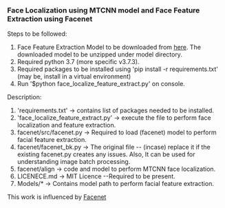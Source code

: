 
### Face Localization using MTCNN model and Face Feature Extraction using Facenet

Steps to be followed:
1) Face Feature Extraction Model to be downloaded from [here](https://drive.google.com/open?id=1EXPBSXwTaqrSC0OhUdXNmKSh9qJUQ55-). The downloaded model to be unzipped under model directory.
2) Required python 3.7 (more specific v3.7.3).  
3) Required packages to be installed using 'pip install -r requirements.txt' (may be, install in a virtual environment)  
4) Run '$python face_localize_feature_extract.py' on console. 
 
 
Description:

1) 'requirements.txt' -> contains list of packages needed to be installed.
2) 'face_localize_feature_extract.py' -> execute the file to perform face localization and feature extraction.
3) facenet/src/facenet.py -> Required to load (facenet) model to perform facial feature extraction.  
4) facenet/facenet_bk.py -> The original file -- (incase) replace it if the existing facenet.py creates any issues. Also, It can be used for understanding image batch processing.   
5) facenet/align -> code and model to perform MTCNN face localization.
6) LICENECE.md -> MIT Licence --Required to be present.
7) Models/* -> Contains model path to perform facial feature extraction. 


This work is influenced by [Facenet](https://github.com/davidsandberg/facenet)

